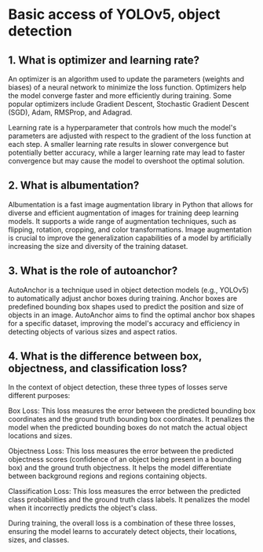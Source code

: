# Basic access of YOLOv5, object detection

## 1. What is optimizer and learning rate?

An optimizer is an algorithm used to update the parameters (weights and biases) of a neural network to minimize the loss function. Optimizers help the model converge faster and more efficiently during training. Some popular optimizers include Gradient Descent, Stochastic Gradient Descent (SGD), Adam, RMSProp, and Adagrad.

Learning rate is a hyperparameter that controls how much the model's parameters are adjusted with respect to the gradient of the loss function at each step. A smaller learning rate results in slower convergence but potentially better accuracy, while a larger learning rate may lead to faster convergence but may cause the model to overshoot the optimal solution.


## 2. What is albumentation?

Albumentation is a fast image augmentation library in Python that allows for diverse and efficient augmentation of images for training deep learning models. It supports a wide range of augmentation techniques, such as flipping, rotation, cropping, and color transformations. Image augmentation is crucial to improve the generalization capabilities of a model by artificially increasing the size and diversity of the training dataset.

## 3. What is the role of autoanchor?

AutoAnchor is a technique used in object detection models (e.g., YOLOv5) to automatically adjust anchor boxes during training. Anchor boxes are predefined bounding box shapes used to predict the position and size of objects in an image. AutoAnchor aims to find the optimal anchor box shapes for a specific dataset, improving the model's accuracy and efficiency in detecting objects of various sizes and aspect ratios.

## 4. What is the difference between box, objectness, and classification loss?

In the context of object detection, these three types of losses serve different purposes:

Box Loss: This loss measures the error between the predicted bounding box coordinates and the ground truth bounding box coordinates. It penalizes the model when the predicted bounding boxes do not match the actual object locations and sizes.

Objectness Loss: This loss measures the error between the predicted objectness scores (confidence of an object being present in a bounding box) and the ground truth objectness. It helps the model differentiate between background regions and regions containing objects.

Classification Loss: This loss measures the error between the predicted class probabilities and the ground truth class labels. It penalizes the model when it incorrectly predicts the object's class.

During training, the overall loss is a combination of these three losses, ensuring the model learns to accurately detect objects, their locations, sizes, and classes.
